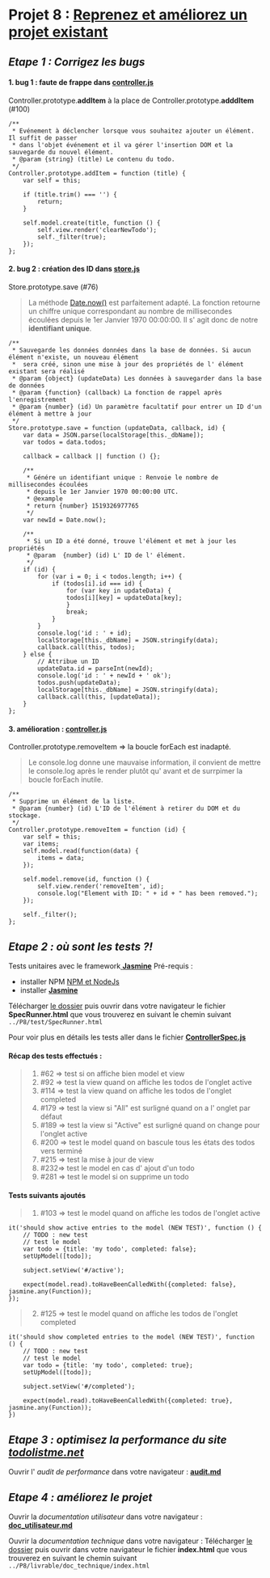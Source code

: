 # Projet 8 : [Reprenez et améliorez un projet existant](https://openclassrooms.com/projects/reprenez-et-ameliorez-un-projet-existant)


## _Etape 1 : Corrigez les bugs_

#### 1. bug 1 : faute de frappe dans [__controller.js__](./js/controller.js)

Controller.prototype.__addItem__ à la place de Controller.prototype.__adddItem__ (#100)

	/**
	 * Evénement à déclencher lorsque vous souhaitez ajouter un élément. Il suffit de passer
	 * dans l'objet événement et il va gérer l'insertion DOM et la sauvegarde du nouvel élément.
	 * @param {string} (title) Le contenu du todo.
	 */
	Controller.prototype.addItem = function (title) {
		var self = this;

		if (title.trim() === '') {
			return;
		}

		self.model.create(title, function () {
			self.view.render('clearNewTodo');
			self._filter(true);
		});
	};

#### 2. bug 2 : création des ID dans [__store.js__](./js/store.js)

Store.prototype.save (#76)

> La méthode [Date.now()](https://developer.mozilla.org/fr/docs/Web/JavaScript/Reference/Objets_globaux/Date/now) est parfaitement adapté. La fonction retourne un chiffre unique correspondant au nombre de millisecondes écoulées depuis le 1er Janvier 1970 00:00:00. Il s' agit donc de notre __identifiant unique__.

    /**
	 * Sauvegarde les données données dans la base de données. Si aucun élément n'existe, un nouveau élément
	 *  sera créé, sinon une mise à jour des propriétés de l' élément existant sera réalisé
	 * @param {object} (updateData) Les données à sauvegarder dans la base de données
	 * @param {function} (callback) La fonction de rappel après l'enregistrement
	 * @param {number} (id) Un paramètre facultatif pour entrer un ID d'un élément à mettre à jour
	 */
	Store.prototype.save = function (updateData, callback, id) {
        var data = JSON.parse(localStorage[this._dbName]);
        var todos = data.todos;

        callback = callback || function () {};

		/**
		 * Génére un identifiant unique : Renvoie le nombre de millisecondes écoulées
		 * depuis le 1er Janvier 1970 00:00:00 UTC.
		 * @example
		 * return {number} 1519326977765
		 */
		var newId = Date.now();

		/**
		 * Si un ID a été donné, trouve l'élément et met à jour les propriétés
		 * @param  {number} (id) L' ID de l' élément.
		 */
		if (id) {
			for (var i = 0; i < todos.length; i++) {
		  		if (todos[i].id === id) {
		    		for (var key in updateData) {
	      			todos[i][key] = updateData[key];
		    		}
		    		break;
		  		}
			}
			console.log('id : ' + id);
			localStorage[this._dbName] = JSON.stringify(data);
			callback.call(this, todos);
		} else {
		  	// Attribue un ID
			updateData.id = parseInt(newId);
			console.log('id : ' + newId + ' ok');
			todos.push(updateData);
			localStorage[this._dbName] = JSON.stringify(data);
			callback.call(this, [updateData]);
		}
    };

#### 3. amélioration : [__controller.js__](./js/controller.js)

Controller.prototype.removeItem => la boucle forEach est inadapté.

> Le console.log donne une mauvaise information, il convient de mettre le console.log après le render plutôt qu' avant et de surrpimer la boucle forEach inutile.

    /**
	 * Supprime un élément de la liste.
	 * @param {number} (id) L'ID de l'élément à retirer du DOM et du stockage.
	 */
	Controller.prototype.removeItem = function (id) {
		var self = this;
		var items;
		self.model.read(function(data) {
			items = data;
		});

		self.model.remove(id, function () {
			self.view.render('removeItem', id);
			console.log("Element with ID: " + id + " has been removed.");
		});

		self._filter();
	};



## _Etape 2 : où sont les tests ?!_

Tests unitaires avec le framework[ __Jasmine__](https://github.com/jasmine/)
Pré-requis : 
* installer NPM [NPM et NodeJs](https://www.npmjs.com/get-npm?utm_source=house&utm_medium=homepage&utm_campaign=free%20orgs&utm_term=Install%20npm)
* installer [ __Jasmine__](https://github.com/jasmine/jasmine/releases)

Télécharger [le dossier](https://github.com/Gu1ll0m/projet8_todolist.git) puis ouvrir dans votre navigateur le fichier __SpecRunner.html__ que vous trouverez en suivant le chemin suivant `../P8/test/SpecRunner.html`

Pour voir plus en détails les tests aller dans le fichier [__ControllerSpec.js__](./test/ControllerSpec.js)

#### Récap des tests effectués :

> 1. #62 => test si on affiche bien model et view
> 2. #92 => test la view quand on affiche les todos de l'onglet active
> 3. #114 => test la view quand on affiche les todos de l'onglet completed
> 4. #179 => test la view si "All" est surligné quand on a l' onglet par défaut
> 5. #189 => test la view si "Active" est surligné quand on change pour l'onglet active
> 6. #200 => test le model quand on bascule tous les états des todos vers terminé
> 7. #215 => test la mise à jour de view
> 8. #232=> test le model en cas d' ajout d'un todo
> 9. #281 => test le model si on supprime un todo

#### Tests suivants ajoutés

> 1. #103 => test le model quand on affiche les todos de l'onglet active

	it('should show active entries to the model (NEW TEST)', function () {
		// TODO : new test
		// test le model
		var todo = {title: 'my todo', completed: false};
		setUpModel([todo]);

		subject.setView('#/active');

		expect(model.read).toHaveBeenCalledWith({completed: false}, jasmine.any(Function));
	});
> 2. #125 => test le model quand on affiche les todos de l'onglet completed
	
	it('should show completed entries to the model (NEW TEST)', function () {
		// TODO : new test
		// test le model
		var todo = {title: 'my todo', completed: true};
		setUpModel([todo]);

		subject.setView('#/completed');

		expect(model.read).toHaveBeenCalledWith({completed: true}, jasmine.any(Function));
	})


## _Etape 3 : optimisez la performance du site [todolistme.net](http://todolistme.net/)_

Ouvrir l' _audit de performance_ dans votre navigateur : [__audit.md__](./livrable/audit.md)


## _Etape 4 : améliorez le projet_

Ouvrir la _documentation utilisateur_ dans votre navigateur : [__doc_utilisateur.md__](./livrable/doc_utilisateur.md)

Ouvrir la _documentation technique_ dans votre navigateur : Télécharger [le dossier](https://github.com/Gu1ll0m/projet8_todolist.git) puis ouvrir dans votre navigateur le fichier __index.html__ que vous trouverez en suivant le chemin suivant `../P8/livrable/doc_technique/index.html`


